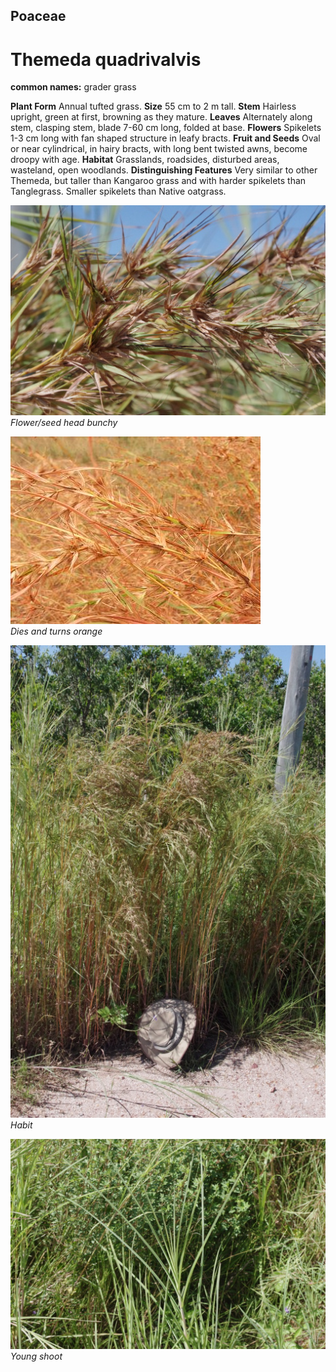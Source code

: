 ## Poaceae
# Themeda quadrivalvis
**common names:** grader grass

**Plant Form** Annual tufted grass. **Size** 55 cm to 2 m tall. **Stem** Hairless upright, green at first, browning as they mature. **Leaves** Alternately along stem, clasping stem, blade 7-60 cm long, folded at base. **Flowers** Spikelets 1-3 cm long with fan shaped structure in leafy bracts. **Fruit and Seeds** Oval or near cylindrical, in hairy bracts, with long bent twisted awns, become droopy with age. **Habitat** Grasslands, roadsides, disturbed areas, wasteland, open woodlands. **Distinguishing Features** Very similar to other Themeda, but taller than Kangaroo grass and with harder spikelets than Tanglegrass. Smaller spikelets than Native oatgrass.


![Flower/seed head bunchy](5078_IMGP8491.jpg)  
 *Flower/seed head bunchy* 

![Dies and turns orange](7706_DSCF0889.jpg)  
 *Dies and turns orange* 

![Habit](5079_IMGP8490.jpg)  
 *Habit* 

![Young shoot](6302_IMGP8502.jpg)  
 *Young shoot* 

